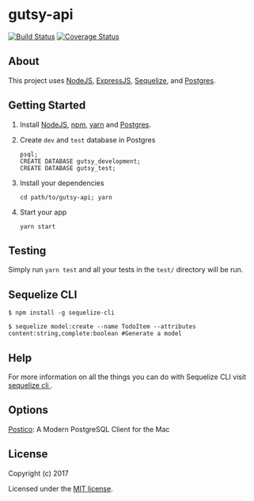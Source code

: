 # gutsy-api

[![Build Status](https://travis-ci.org/leogoesger/gutsy-api.svg?branch=master)](https://travis-ci.org/leogoesger/gutsy-api)
[![Coverage Status](https://coveralls.io/repos/github/leogoesger/gutsy-api/badge.svg?branch=master)](https://coveralls.io/github/leogoesger/gutsy-api?branch=master)
>

## About

This project uses [NodeJS](https://nodejs.org/), [ExpressJS](https://expressjs.com/), [Sequelize](http://docs.sequelizejs.com/), and [Postgres](https://www.postgresql.org/).

## Getting Started

1. Install [NodeJS](https://nodejs.org/), [npm](https://www.npmjs.com/), [yarn](https://yarnpkg.com/en/) and [Postgres](https://postgresapp.com/).
2. Create `dev` and `test` database in Postgres

    ```
    psql;
    CREATE DATABASE gutsy_development;
    CREATE DATABASE gutsy_test;
    ```

3. Install your dependencies

    ```
    cd path/to/gutsy-api; yarn
    ```

4. Start your app

    ```
    yarn start
    ```

## Testing

Simply run `yarn test` and all your tests in the `test/` directory will be run.

## Sequelize CLI

```
$ npm install -g sequelize-cli            

$ sequelize model:create --name TodoItem --attributes content:string,complete:boolean #Generate a model
```

## Help

For more information on all the things you can do with Sequelize CLI visit [sequelize cli ](https://github.com/sequelize/cli).

## Options

[Postico](https://eggerapps.at/postico/): A Modern PostgreSQL Client for the Mac

## License

Copyright (c) 2017

Licensed under the [MIT license](LICENSE).
